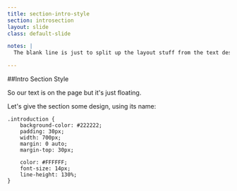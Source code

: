 ```yaml
---
title: section-intro-style
section: introsection
layout: slide
class: default-slide

notes: |
  The blank line is just to split up the layout stuff from the text design stuff.

---
```


##Intro Section Style

So our text is on the page but it's just floating.

Let's give the section some design, using its name:

	.introduction {
		background-color: #222222;
		padding: 30px;
		width: 700px;
		margin: 0 auto;
		margin-top: 30px;

		color: #FFFFFF;
		font-size: 14px;
		line-height: 130%;
	}
